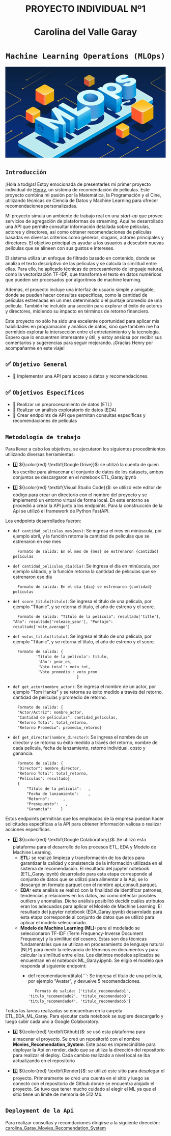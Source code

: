 

# <h1 align=center> **PROYECTO INDIVIDUAL Nº1** </h1>
# <h1 align=center> **Carolina del Valle Garay** </h1>

# <h1 align=center>**`Machine Learning Operations (MLOps)`**</h1>

![MLops](assets/MLops.webp)

## ```Introducción```

¡Hola a tod@s! Estoy emocionada de presentarles mi primer proyecto individual de [Henry](https://www.soyhenry.com/), un sistema de recomendación de películas. Este proyecto combina mi pasión por la Matemática, la Programación y el Cine, utilizando técnicas de Ciencia de Datos y Machine Learning para ofrecer recomendaciones personalizadas.

Mi proyecto simula un ambiente de trabajo real en una _start-up_ que provee servicios de agregación de plataformas de streaming. Aquí he desarrollado una API que permite consultar información detallada sobre películas, actores y directores, así como obtener recomendaciones de películas basadas en diversos criterios como géneros, slogans, actores principales y directores. El objetivo principal es ayudar a los usuarios a descubrir nuevas películas que se alineen con sus gustos e intereses.

El sistema utiliza un enfoque de filtrado basado en contenido, donde se analiza el texto descriptivo de las películas y se calcula la similitud entre ellas. Para ello, he aplicado técnicas de procesamiento de lenguaje natural, como la vectorización TF-IDF, que transforma el texto en datos numéricos que pueden ser procesados por algoritmos de machine learning.

Además, el proyecto incluye una interfaz de usuario simple y amigable, donde se pueden hacer consultas específicas, como la cantidad de películas estrenadas en un mes determinado o el puntaje promedio de una película. También he incluido una sección para explorar el éxito de actores y directores, midiendo su impacto en términos de retorno financiero.

Este proyecto no sólo ha sido una excelente oportunidad para aplicar mis habilidades en programación y análisis de datos, sino que también me ha permitido explorar la intersección entre el entretenimiento y la tecnología. Espero que lo encuentren interesante y útil, y estoy ansiosa por recibir sus comentarios y sugerencias para seguir mejorando. ¡Gracias Henry por acompañarme en este viaje!



## :white_check_mark: ```Objetivo General```

- :pushpin: Implementar una API para acceso a datos y recomendaciones.

## :white_check_mark: ```Objetivos Específicos ```

- :pushpin: Realizar un preprocesamiento de datos (ETL)
- :pushpin: Realizar un análisis exploratorio de datos (EDA) 
- :pushpin: Crear endpoints de API que permitan consultas específicas y recomendaciones de películas


## ```Metodología de trabajo```

Para llevar a cabo los objetivos, se ejecutaron los siguientes procedimientos utilizando diversas herramientas:

-  :one: ${\color{red} \textbf{Google Drive}}$: se utilizó la cuenta de quien les escribe para almacenar el conjunto de datos de los datasets, ambos conjuntos se descargaron en el notebook ETL_Garay.ipynb

- :two: ${\color{red} \textbf{Visual Studio Code}}$: se utilizó este editor de código para crear un directorio con el nombre del proyecto y se implementó un entorno virtual de forma local. En este entorno se procedió a crear la API junto a los endpoints. Para la construcción de la Api se utilizó el framework de Python FastAPI.

Los endpoints desarrollados fueron: 

- ```def cantidad_peliculas_mes(mes)```: Se ingresa el mes en minúscula, por ejemplo abril, y la función retorna la cantidad de películas que se estrenaron en ese mes
    
        Formato de salida: En el mes de {mes} se estrenaron {cantidad} películas

- ```def cantidad_peliculas_dia(dia)```: Se ingresa el día en minúscula, por ejemplo sábado, y la función retorna la cantidad de películas que se estrenaron ese día
    

        Formato de salida: En el día {dia} se estrenaron {cantidad} películas

- ```def score_titulo(titulo)```: Se ingresa el título de una película, por ejemplo "Titanic", y se retorna el título, el año de estreno y el score.
    

        Formato de salida: "Título de la película": resultado['title'], "Año": resultado['release_year'], "Puntaje": resultado['vote_average']

- ```def votos_titulo(titulo)```: Se ingresa el título de una película, por ejemplo "Titanic", y se retorna el título, el año de estreno y el score.

        Formato de salida: {
                'Título de la película': titulo, 
                 'Año': year_es, 
                 'Voto total': voto_tot, 
                 'Voto promedio': voto_prom
                                  }

- ```def get_actor(nombre_actor)```: Se ingresa el nombre de un actor, por ejemplo "Tom Hanks" y se retorna su éxito medido a través del retorno, cantidad de películas y promedio de retorno.
    

        Formato de salida: {
        "Actor/Actriz": nombre_actor,
        "Cantidad de películas": cantidad_peliculas,
        "Retorno Total": total_retorno,
        "Retorno Promedio": promedio_retorno}

- ```def get_director(nombre_director)```: Se ingresa el nombre de un director y se retorna su éxito medido a través del retorno, nombre de cada película, fecha de lanzamiento, retorno individual, costo y ganancia.
    
        Formato de salida: {
        "Director": nombre_director,
        "Retorno Total": total_retorno,
        "Películas": resultado}
        {
            "Título de la película":   ,
            "Fecha de lanzamiento":    ,
            "Retorno":      ,
            "Presupuesto":   ,
            "Ganancia":    }

Estos endpoints permitirán que los empleados de la empresa puedan hacer solicitudes específicas a la API para obtener información valiosa o realizar acciones específicas.
- :three: ${\color{red} \textbf{Google Colaboratory}}$: Se utilizó esta plataforma para el desarrollo de los procesos ETL, EDA y Modelo de Machine Learning. 
    - **ETL:** se realizó limpieza y transformación de los datos para garantizar la calidad y consistencia de la información utilizada en el sistema de recomendación. El resultado del jupyter notebook (ETL_Garay.ipynb) desarrolado para esta etapa corresponde al conjunto de datos que se utilizó para alimentar a la Api, se lo descargó en formato parquet con el nombre  api_consult.parquet.
    - **EDA:** este análisis se realizó con la finalidad de identificar patrones, tendencias y relaciones en los datos, así como detectar posibles outliers y anomalías. Dicho análisis posibilitó decidir cuáles atributos eran los adecuados para aplicar el Modelo de Machine Learning. El resultado del jupyter notebook (EDA_Garay.ipynb) desarrolado para esta etapa corresponde al conjunto de datos que se utilizó para aplicar el modelo seleccionado.
    - **Modelo de Machine Learning (ML):** para el modelado se seleccionaron TF-IDF (Term Frequency-Inverse Document Frequency) y la similitud del coseno. Estas son dos técnicas fundamentales que se utilizan en procesamiento de lenguaje natural (NLP) para medir la relevancia de términos en documentos y para calcular la similitud entre ellos. Los distintos modelos aplicados se encuentran en el notebook ML_Garay.ipynb. Se eligió el modelo que responda al siguiente endpoint: 
       - def recomendacion(titulo)```: Se ingresa el título de una película, por ejemplo "Avatar", y devuelve 5 recomendaciones.
    

                Formato de salida: ['titulo_recomendado1', 'titulo_recomendado2', 'titulo_recomendado3', 'titulo_recomendado4', 'titulo_recomendado5']
    


Todas las tareas realizadas se encuentran en la carpeta ETL_EDA_ML_Garay. Para ejecutar cada notebook se sugiere descargarlo y luego subir cada uno a Google Colaboratory.

- :four: ${\color{red} \textbf{Github}}$: se usó esta plataforma para almacenar el proyecto. Se creó un repositorió con el nombre **Movies_Recomendation_System**. Este paso es imprescindible para deployar la Api en render, dado que se utiliza la dirección del repositorio para realizar el deploy. Cada cambio realizado a nivel local se iba actualizando en el repositorio

- :five: ${\color{red} \textbf{Render}}$: se utilizó este sitio para desplegar el proyecto. Primeramente se creó una cuenta en el sitio y luego se conectó con el repositorio de Github donde se encuentra alojado el proyecto. Se tuvo que tener mucho cuidado al elegir el ML ya que el sitio tiene un límite de memoria de 512 Mb.


## ```Deployment de la Api```
 Para realizar consultas y recomdaciones dirigirse a la siguiente dirección: [carolina_Garay_Movies_Recomendation_System](https://movies-recomendation-system-2.onrender.com/docs)





